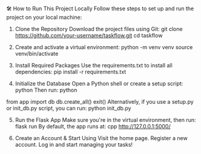 🛠️ How to Run This Project Locally
Follow these steps to set up and run the project on your local machine:

1. Clone the Repository
Download the project files using Git:
git clone https://github.com/your-username/taskflow.git
cd taskflow

2. Create and activate a virtual environment:
python -m venv venv
source venv/bin/activate

3. Install Required Packages
Use the requirements.txt to install all dependencies:
pip install -r requirements.txt

4. Initialize the Database
Open a Python shell or create a setup script:
python
Then run:
python

from app import db
db.create_all()
exit()
Alternatively, if you use a setup.py or init_db.py script, you can run:
python init_db.py

5. Run the Flask App
Make sure you're in the virtual environment, then run:
flask run
By default, the app runs at:
cpp
http://127.0.0.1:5000/

6. Create an Account & Start Using
Visit the home page.
Register a new account.
Log in and start managing your tasks!

